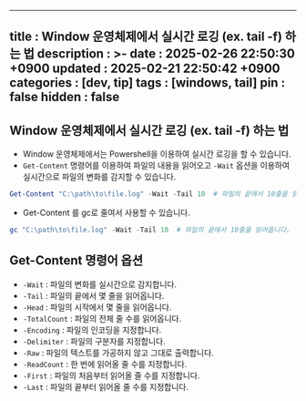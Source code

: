 
---
title       : Window 운영체제에서 실시간 로깅 (ex. tail -f) 하는 법
description : >-
date        : 2025-02-26 22:50:30 +0900
updated     : 2025-02-21 22:50:42 +0900
categories  : [dev, tip]
tags        : [windows, tail]
pin         : false
hidden      : false
---


## Window 운영체제에서 실시간 로깅 (ex. tail -f) 하는 법
- Window 운영체제에서는 Powershell을 이용하여 실시간 로깅을 할 수 있습니다.
- `Get-Content` 명령어를 이용하여 파일의 내용을 읽어오고 `-Wait` 옵션을 이용하여 실시간으로 파일의 변화를 감지할 수 있습니다.
```powershell
Get-Content "C:\path\to\file.log" -Wait -Tail 10  # 파일의 끝에서 10줄을 읽어옵니다.
```

- Get-Content 를 gc로 줄여서 사용할 수 있습니다.
```powershell
gc "C:\path\to\file.log" -Wait -Tail 10  # 파일의 끝에서 10줄을 읽어옵니다.
```

## Get-Content 명령어 옵션
- `-Wait` : 파일의 변화를 실시간으로 감지합니다.
- `-Tail` : 파일의 끝에서 몇 줄을 읽어옵니다.
- `-Head` : 파일의 시작에서 몇 줄을 읽어옵니다.
- `-TotalCount` : 파일의 전체 줄 수를 읽어옵니다.
- `-Encoding` : 파일의 인코딩을 지정합니다.
- `-Delimiter` : 파일의 구분자를 지정합니다.
- `-Raw` : 파일의 텍스트를 가공하지 않고 그대로 출력합니다.
- `-ReadCount` : 한 번에 읽어올 줄 수를 지정합니다.
- `-First` : 파일의 처음부터 읽어올 줄 수를 지정합니다.
- `-Last` : 파일의 끝부터 읽어올 줄 수를 지정합니다.